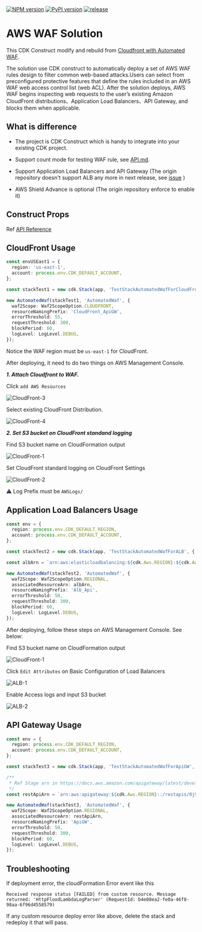 [![NPM version](https://badge.fury.io/js/@ikala-cloud%2Faws-waf-solution.svg)](https://badge.fury.io/js/@ikala-cloud%2Faws-waf-solution)
[![PyPI version](https://badge.fury.io/py/ikala-cloud.aws-waf-solution.svg)](https://badge.fury.io/py/ikala-cloud.aws-waf-solution)
[![release](https://github.com/iKala-Cloud/aws-waf-solution/actions/workflows/release.yml/badge.svg)](https://github.com/iKala-Cloud/aws-waf-solution/actions/workflows/release.yml)

# AWS WAF Solution

This CDK Construct modify and rebuild from [Cloudfront with Automated WAF](https://github.com/awslabs/aws-cloudfront-extensions/tree/main/templates/aws-cloudfront-waf).

The solution use CDK construct to automatically deploy a set of AWS WAF rules design to filter common web-based attacks.Users can select from preconfigured protective features that define the rules included in an AWS WAF web access control list (web ACL). After the solution deploys, AWS WAF begins inspecting web requests to the user’s existing Amazon CloudFront distributions、Application Load Balancers、API Gateway, and blocks them when applicable.

## What is difference

- The project is CDK Construct which is handy to integrate into your existing CDK project.

- Support count mode for testing WAF rule, see [API.md](https://github.com/iKala-Cloud/aws-waf-solution/blob/main/API.md#countmodeoptional-).

- Support Application Load Balancers and API Gateway (The origin repository doesn't support ALB any more in next release, see [issue](https://github.com/awslabs/aws-cloudfront-extensions/issues/164) )

- AWS Shield Advance is optional (The origin repository enforce to enable it)

## Construct Props

Ref [API Reference](API.md)

## CloudFront Usage

```ts
const envUSEast1 = {
  region: 'us-east-1',
  account: process.env.CDK_DEFAULT_ACCOUNT,
};

const stackTest1 = new cdk.Stack(app, 'TestStackAutomatedWafForCloudFront', { env: envUSEast1 });

new AutomatedWaf(stackTest1, 'AutomatedWaf', {
  waf2Scope: Waf2ScopeOption.CLOUDFRONT,
  resourceNamingPrefix: 'CloudFront_ApiGW',
  errorThreshold: 55,
  requestThreshold: 300,
  blockPeriod: 60,
  logLevel: LogLevel.DEBUG,
});
```

Notice the WAF region must be `us-east-1` for CloudFront. 

After deploying, it need to do two things on AWS Management Console.

***1. Attach Cloudfront to WAF.***

Click `add AWS Resources`

![CloudFront-3](https://user-images.githubusercontent.com/7465652/136758293-bd1b7d86-2775-456f-a176-ff508fb91fd1.jpg)


Select existing CloudFront Distribution.

![CloudFront-4](https://user-images.githubusercontent.com/7465652/136758304-582141ab-6bb7-4aa5-b236-4b656ef53e1f.jpg)


***2. Set S3 bucket on CloudFront standand logging***

Find S3 bucket name on CloudFormation output

![CloudFront-1](https://user-images.githubusercontent.com/7465652/136758257-9dd42b8d-163e-4775-aba4-da33358d9497.jpg)


Set CloudFront standard logging on CloudFront Settings

![CloudFront-2](https://user-images.githubusercontent.com/7465652/136758273-95ae32c3-091a-4bef-a9de-57406ceee3b6.jpg)

:warning: Log Prefix must be `AWSLogs/`

## Application Load Balancers Usage

```ts
const env = {
  region: process.env.CDK_DEFAULT_REGION,
  account: process.env.CDK_DEFAULT_ACCOUNT,
};

const stackTest2 = new cdk.Stack(app, 'TestStackAutomatedWafForALB', { env });

const albArn = `arn:aws:elasticloadbalancing:${cdk.Aws.REGION}:${cdk.Aws.ACCOUNT_ID}:loadbalancer/app/ApiNe-Alb16-2VIC9075YQEZ/db92cdc88d2e7c9d`;

new AutomatedWaf(stackTest2, 'AutomatedWaf', {
  waf2Scope: Waf2ScopeOption.REGIONAL,
  associatedResourceArn: albArn,
  resourceNamingPrefix: 'Alb_Api',
  errorThreshold: 50,
  requestThreshold: 300,
  blockPeriod: 60,
  logLevel: LogLevel.DEBUG,
});
```

After deploying, follow these steps on AWS Management Console. See below:

Find S3 bucket name on CloudFormation output

![CloudFront-1](https://user-images.githubusercontent.com/7465652/136758257-9dd42b8d-163e-4775-aba4-da33358d9497.jpg)


Click `Edit Attributes` on Basic Configuration of Load Balancers

![ALB-1](https://user-images.githubusercontent.com/7465652/136764403-4a02a436-c799-4cb4-85b9-c221696a1f9e.jpg)

Enable Access logs and input S3 bucket

![ALB-2](https://user-images.githubusercontent.com/7465652/136764407-985d48ed-323c-4aad-b210-72ae09648845.jpg)

## API Gateway Usage

```ts
const env = {
  region: process.env.CDK_DEFAULT_REGION,
  account: process.env.CDK_DEFAULT_ACCOUNT,
};

const stackTest3 = new cdk.Stack(app, 'TestStackAutomatedWafForApiGW', { env });

/**
 * Ref Stage arn in https://docs.aws.amazon.com/apigateway/latest/developerguide/arn-format-reference.html
 */
const restApiArn = `arn:aws:apigateway:${cdk.Aws.REGION}::/restapis/0j90w09yf9/stages/prod`;

new AutomatedWaf(stackTest3, 'AutomatedWaf', {
  waf2Scope: Waf2ScopeOption.REGIONAL,
  associatedResourceArn: restApiArn,
  resourceNamingPrefix: 'ApiGW',
  errorThreshold: 50,
  requestThreshold: 300,
  blockPeriod: 60,
  logLevel: LogLevel.DEBUG,
});
```


## Troubleshooting

If deployment error, the cloudFormation Error event like this

```
Received response status [FAILED] from custom resource. Message returned: 'HttpFloodLambdaLogParser' (RequestId: b4e08ea2-fe0a-46f8-98aa-6f96d4558579)
```

If any custom resource deploy error like above, delete the stack and redeploy it that will pass.
